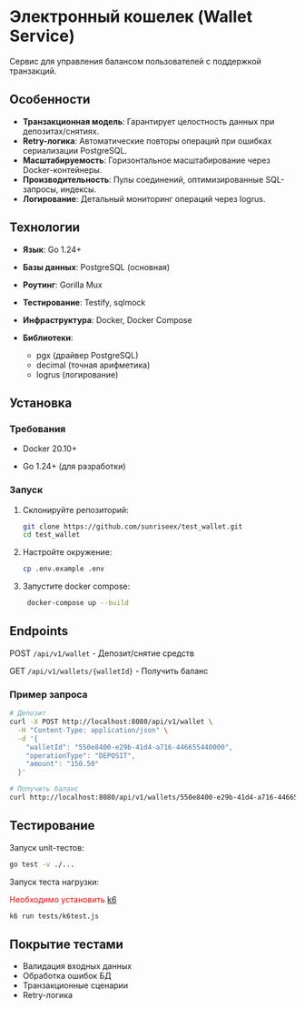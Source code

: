 # Электронный кошелек (Wallet Service)

Сервис для управления балансом пользователей с поддержкой транзакций.

## Особенности

- **Транзакционная модель**: Гарантирует целостность данных при депозитах/снятиях.
- **Retry-логика**: Автоматические повторы операций при ошибках сериализации PostgreSQL.
- **Масштабируемость**: Горизонтальное масштабирование через Docker-контейнеры.
- **Производительность**: Пулы соединений, оптимизированные SQL-запросы, индексы.
- **Логирование**: Детальный мониторинг операций через logrus.

## Технологии

- **Язык**: Go 1.24+

- **Базы данных**: PostgreSQL (основная)
- **Роутинг**: Gorilla Mux
- **Тестирование**: Testify, sqlmock
- **Инфраструктура**: Docker, Docker Compose
- **Библиотеки**:
  - pgx (драйвер PostgreSQL)
  - decimal (точная арифметика)
  - logrus (логирование)

## Установка

### Требования

- Docker 20.10+

- Go 1.24+ (для разработки)

### Запуск

1. Склонируйте репозиторий:

   ```bash
   git clone https://github.com/sunriseex/test_wallet.git
   cd test_wallet
    ```

2. Настройте окружение:

    ```bash
    cp .env.example .env
    ```

3. Запустите docker compose:

   ```bash
    docker-compose up --build
    ```

## Endpoints

POST    `/api/v1/wallet` - Депозит/снятие средств

GET    `/api/v1/wallets/{walletId}` - Получить баланс

### Пример запроса

```bash
# Депозит
curl -X POST http://localhost:8080/api/v1/wallet \
  -H "Content-Type: application/json" \
  -d '{
    "walletId": "550e8400-e29b-41d4-a716-446655440000",
    "operationType": "DEPOSIT",
    "amount": "150.50"
  }'

# Получить баланс
curl http://localhost:8080/api/v1/wallets/550e8400-e29b-41d4-a716-446655440000

   ```

## Тестирование

Запуск unit-тестов:

```bash
go test -v ./...

```

Запуск теста нагрузки:

<span style="color:red"> Необходимо установить [k6](https://grafana.com/docs/k6/latest/set-up/install-k6/) </span>

```bash
k6 run tests/k6test.js
```

## Покрытие тестами

- Валидация входных данных
- Обработка ошибок БД
- Транзакционные сценарии
- Retry-логика
